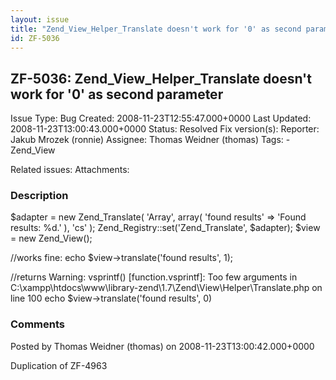 ```yaml
---
layout: issue
title: "Zend_View_Helper_Translate doesn't work for '0' as second parameter"
id: ZF-5036
---
```


ZF-5036: Zend\_View\_Helper\_Translate doesn't work for '0' as second parameter
-------------------------------------------------------------------------------

 Issue Type: Bug Created: 2008-11-23T12:55:47.000+0000 Last Updated: 2008-11-23T13:00:43.000+0000 Status: Resolved Fix version(s): 
 Reporter:  Jakub Mrozek (ronnie)  Assignee:  Thomas Weidner (thomas)  Tags: - Zend\_View
 
 Related issues: 
 Attachments: 
### Description

$adapter = new Zend\_Translate( 'Array', array( 'found results' => 'Found results: %d.' ), 'cs' ); Zend\_Registry::set('Zend\_Translate', $adapter); $view = new Zend\_View();

//works fine: echo $view->translate('found results', 1);

//returns Warning: vsprintf() [function.vsprintf]: Too few arguments in C:\\xampp\\htdocs\\www\\library-zend\\1.7\\Zend\\View\\Helper\\Translate.php on line 100 echo $view->translate('found results', 0)

 

 

### Comments

Posted by Thomas Weidner (thomas) on 2008-11-23T13:00:42.000+0000

Duplication of ZF-4963

 

 